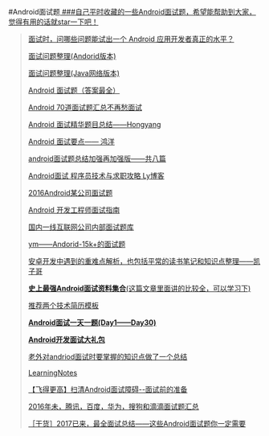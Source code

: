 #Android面试题<a href="" target="_blank">
###自己平时收藏的一些Android面试题，希望能帮助到大家，觉得有用的话就star一下吧！
>
><a href="https://www.zhihu.com/question/19765032/answer/74361190?group_id=654385507203747840" target="_blank">面试时，问哪些问题能试出一个 Android 应用开发者真正的水平？</a>
>
><a href="http://imxie.cc/2015/11/12/%E9%9D%A2%E8%AF%95%E9%97%AE%E9%A2%98%E6%95%B4%E7%90%86Andorid%E7%89%88%E6%9C%AC/" target="_blank">面试问题整理(Andorid版本)
>
><a href="http://imxie.cc/2015/11/10/%E9%9D%A2%E8%AF%95%E9%97%AE%E9%A2%98%E6%95%B4%E7%90%86%EF%BC%88Java%E7%BD%91%E7%BB%9C%E7%89%88%E6%9C%AC%EF%BC%89/" target="_blank">面试问题整理(Java网络版本)
>
><a href="http://www.jobui.com/mianshiti/it/android/2682/" target="_blank">Android 面试题（答案最全）
>
><a href="http://www.cnblogs.com/kakafra/archive/2012/09/29/2708446.html" target="_blank">Android 70道面试题汇总不再愁面试
>
><a href="http://blog.csdn.net/lmj623565791/article/details/24015867/" target="_blank">Android 面试精华题目总结——Hongyang
>
><a href="http://mp.weixin.qq.com/s?__biz=MzAxMTI4MTkwNQ==&mid=2650820648&idx=1&sn=cb9ee924f2ded3358dd6c256803cc687&scene=23&srcid=0729WL1vtGGKGNKGnLiLTuyK#rd" target="_blank">Android 面试要点—— 鸿洋
>
><a href="http://blog.csdn.net/superjunjin/article/category/1192401" target="_blank">android面试题总结加强再加强版——共八篇
>
><a href="http://www.yunsouvip.com/archives/tag/androidinterview" target="_blank">Android面试 程序员技术与求职攻略 Ly博客
>
><a href="http://blog.csdn.net/jdsjlzx/article/details/51201925" target="_blank">2016Android某公司面试题
>
><a href="http://www.diycode.cc/wiki/androidinterview" target="_blank">Android 开发工程师面试指南
>
><a href="https://github.com/JackyAndroid/AndroidInterview-Q-A/blob/master/README-CN.md" target="_blank">国内一线互联网公司内部面试题库
>
><a href="http://blog.csdn.net/cym492224103/article/details/38417927" target="_blank">ym——Andorid-15k+的面试题
>
><a href="https://github.com/ZhaoKaiQiang/AndroidDifficultAnalysis" target="_blank">安卓开发中遇到的重难点解析，也包括平常的读书笔记和知识点整理——凯子哥
>
>**<a href="http://www.jianshu.com/p/d1efe2f31b6d" target="_blank">史上最强Android面试资料集合**(这篇文章里面讲的比较全，可以学习下)
>
><a href="http://j.codekk.com/blogs/detail/5705bcdf4a38205862ef476f" target="_blank">推荐两个技术简历模板
>
><a href="http://www.jianshu.com/users/f9fbc7a39b36/latest_articles" target="_blank">**Android面试一天一题(Day1——Day30)**
>
><a href="https://github.com/hujiaweibujidao/AndroidInterviews" target="_blank">**Android开发面试大礼包**
>
><a href="https://github.com/boredream/Android-Common-Interview-Questions" target="_blank">老外对andriod面试时要掌握的知识点做了一个总结
>
><a href="https://github.com/GeniusVJR/LearningNotes" target="_blank">LearningNotes
>
><a href="http://www.bingjie.me/2016/05/12/%E6%89%AB%E6%B8%85%E9%9D%A2%E8%AF%95%E5%89%8D%E7%9A%84%E5%87%86%E5%A4%87.html#section-3" target="_blank">【飞得更高】扫清Android面试障碍--面试前的准备
>
><a href="http://mp.weixin.qq.com/s?__biz=MzI2OTQxMTM4OQ==&mid=2247484286&idx=1&sn=e5843fb79d8a36ab063699b5fb9a0711&chksm=eae1f62cdd967f3a576396f8402581326b835b8327ed5f20f23896fcd22c2115e77863b4115b#rd" target="_blank">2016年未，腾讯，百度，华为，搜狗和滴滴面试题汇总
>
><a href="http://mp.weixin.qq.com/s?__biz=MzI0MjE3OTYwMg==&mid=2649548612&idx=1&sn=8e46b6dd47bd8577a5f7098aa0889098&chksm=f1180c39c66f852fd955a29a9cb4ffa9dc4d528cab524059bcabaf37954fa3f04bc52c41dae8&scene=21#wechat_redirect" target="_blank">［干货］2017已来，最全面试总结——这些Android面试题你一定需要

